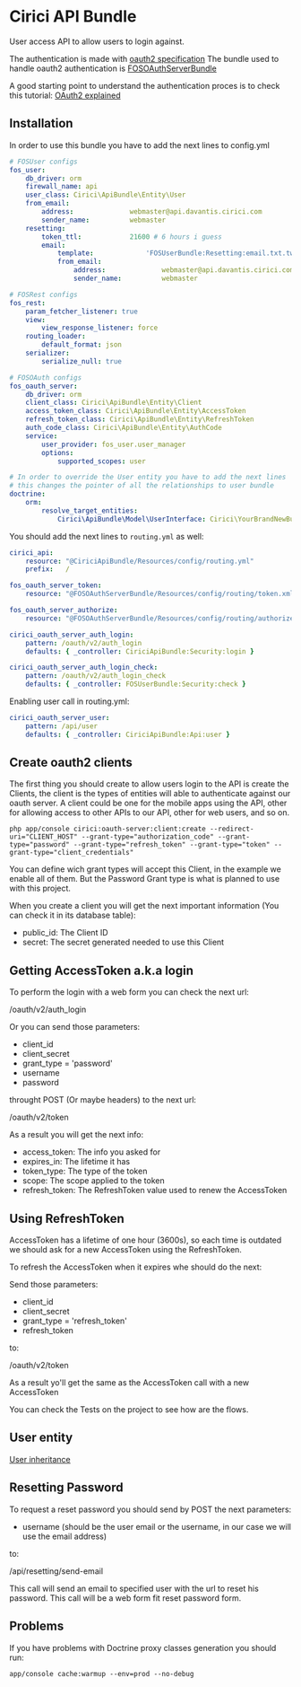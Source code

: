 Cirici API Bundle
=================

User access API to allow users to login against.

The authentication is made with [oauth2 specification](http://tools.ietf.org/html/rfc6749)
The bundle used to handle oauth2 authentication is [FOSOAuthServerBundle](https://github.com/FriendsOfSymfony/FOSOAuthServerBundle)

A good starting point to understand the authentication proces is to check this tutorial: [OAuth2 explained](http://blog.tankist.de/blog/2013/07/16/oauth2-explained-part-1-principles-and-terminology/)


Installation
------------

In order to use this bundle you have to add the next lines to config.yml

```yaml
# FOSUser configs
fos_user:
    db_driver: orm
    firewall_name: api
    user_class: Cirici\ApiBundle\Entity\User
    from_email:
        address:              webmaster@api.davantis.cirici.com
        sender_name:          webmaster
    resetting:
        token_ttl:            21600 # 6 hours i guess
        email:
            template:             'FOSUserBundle:Resetting:email.txt.twig'
            from_email:
                address:              webmaster@api.davantis.cirici.com
                sender_name:          webmaster

# FOSRest configs
fos_rest:
    param_fetcher_listener: true
    view:
        view_response_listener: force
    routing_loader:
        default_format: json
    serializer:
        serialize_null: true

# FOSOAuth configs
fos_oauth_server:
    db_driver: orm
    client_class: Cirici\ApiBundle\Entity\Client
    access_token_class: Cirici\ApiBundle\Entity\AccessToken
    refresh_token_class: Cirici\ApiBundle\Entity\RefreshToken
    auth_code_class: Cirici\ApiBundle\Entity\AuthCode
    service:
        user_provider: fos_user.user_manager
        options:
            supported_scopes: user

# In order to override the User entity you have to add the next lines
# this changes the pointer of all the relationships to user bundle
doctrine:
    orm:
        resolve_target_entities:
            Cirici\ApiBundle\Model\UserInterface: Cirici\YourBrandNewBundle\Entity\SomeUserEntity

```

You should add the next lines to ``routing.yml`` as well:

```yml
cirici_api:
    resource: "@CiriciApiBundle/Resources/config/routing.yml"
    prefix:   /

fos_oauth_server_token:
    resource: "@FOSOAuthServerBundle/Resources/config/routing/token.xml"

fos_oauth_server_authorize:
    resource: "@FOSOAuthServerBundle/Resources/config/routing/authorize.xml"

cirici_oauth_server_auth_login:
    pattern: /oauth/v2/auth_login
    defaults: { _controller: CiriciApiBundle:Security:login }

cirici_oauth_server_auth_login_check:
    pattern: /oauth/v2/auth_login_check
    defaults: { _controller: FOSUserBundle:Security:check }

```

Enabling user call in routing.yml:

```yml
cirici_oauth_server_user:
    pattern: /api/user
    defaults: { _controller: CiriciApiBundle:Api:user }
```

Create oauth2 clients
---------------------

The first thing you should create to allow users login to the API is create the Clients, the client is the types of entities
will able to authenticate against our oauth server. A client could be one for the mobile apps using the API, other for allowing access to other APIs to our API, other for web users, and so on.


```
php app/console cirici:oauth-server:client:create --redirect-uri="CLIENT_HOST" --grant-type="authorization_code" --grant-type="password" --grant-type="refresh_token" --grant-type="token" --grant-type="client_credentials"
```

You can define wich grant types will accept this Client, in the example we enable all of them. But the Password Grant type is what is planned to use with this project.

When you create a client you will get the next important information (You can check it in its database table):

- public_id: The Client ID
- secret: The secret generated needed to use this Client


Getting AccessToken a.k.a login
-------------------------------

To perform the login with a web form you can check the next url:

/oauth/v2/auth_login

Or you can send those parameters:

- client_id
- client_secret
- grant_type = 'password'
- username
- password

throught POST (Or maybe headers) to the next url:

/oauth/v2/token

As a result you will get the next info:

- access_token: The info you asked for
- expires_in: The lifetime it has
- token_type: The type of the token
- scope: The scope applied to the token
- refresh_token: The RefreshToken value used to renew the AccessToken


Using RefreshToken
------------------

AccessToken has a lifetime of one hour (3600s), so each time is outdated we should ask for a new AccessToken using the RefreshToken.

To refresh the AccessToken when it expires whe should do the next:

Send those parameters:

- client_id
- client_secret
- grant_type = 'refresh_token'
- refresh_token

to:

/oauth/v2/token

As a result yo'll get the same as the AccessToken call with a new AccessToken


You can check the Tests on the project to see how are the flows.



User entity
-----------

[User inheritance](http://stackoverflow.com/questions/9801173/creating-portable-bundles-with-extendable-entities-in-symfony2)

Resetting Password
------------------

To request a reset password you should send by POST the next parameters:

- username (should be the user email or the username, in our case we will use the email address)

to:

/api/resetting/send-email

This call will send an email to specified user with the url to reset his password. This call will be a web form fit reset password form.


Problems
--------

If you have problems with Doctrine proxy classes generation you should run:

```
app/console cache:warmup --env=prod --no-debug
```
